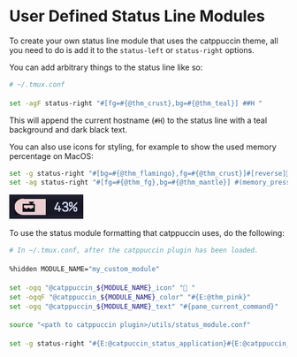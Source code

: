 # User Defined Status Line Modules

To create your own status line module that uses the catppuccin theme, all you need to do is add it to the `status-left` or `status-right` options.

You can add arbitrary things to the status line like so:

```sh
# ~/.tmux.conf

set -agF status-right "#[fg=#{@thm_crust},bg=#{@thm_teal}] ##H "
```

This will append the current hostname (`#H`) to the status line with a teal background and dark black text.

You can also use icons for styling, for example to show the used memory percentage on MacOS:

```sh  
set -g status-right "#[bg=#{@thm_flamingo},fg=#{@thm_crust}]#[reverse]#[noreverse]󱀙  "
set -ag status-right "#[fg=#{@thm_fg},bg=#{@thm_mantle}] #(memory_pressure | awk '/percentage/{print $5}') "
```

![Example of the custom ram module](../assets/ram-example.webp)

To use the status module formatting that catppuccin uses, do the following:

```sh
# In ~/.tmux.conf, after the catppuccin plugin has been loaded.

%hidden MODULE_NAME="my_custom_module"

set -ogq "@catppuccin_${MODULE_NAME}_icon" " "
set -ogqF "@catppuccin_${MODULE_NAME}_color" "#{E:@thm_pink}"
set -ogq "@catppuccin_${MODULE_NAME}_text" "#{pane_current_command}"

source "<path to catppuccin plugin>/utils/status_module.conf"

set -g status-right "#{E:@catpuccin_status_application}#{E:@catppuccin_status_my_custom_module}"
```
